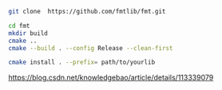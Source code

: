 ```bash
git clone  https://github.com/fmtlib/fmt.git

cd fmt
mkdir build 
cmake ..
cmake --build . --config Release --clean-first

cmake install . --prefix= path/to/yourlib
```





https://blog.csdn.net/knowledgebao/article/details/113339079